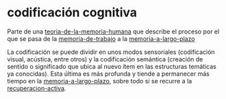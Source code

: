 # codificación cognitiva

Parte de una [teoria-de-la-memoria-humana](teoria-de-la-memoria-humana.md) que describe el proceso por el que se pasa de la [memoria-de-trabajo](memoria-de-trabajo.md) a la [memoria-a-largo-plazo](memoria-a-largo-plazo.md)

La codificación se puede dividir en unos modos sensoriales (codificación visual, acústica, entre otros) y la codificación semántica (creación de sentido o significado que ubica al nuevo ítem en las estructuras temáticas ya conocidas). Esta última es más profunda y tiende a permanecer más tiempo en la [memoria-a-largo-plazo](memoria-a-largo-plazo.md), sobre todo si se recurre a la [recuperacion-activa](recuperacion-activa.md).
